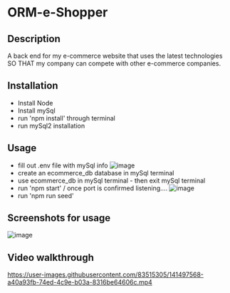 # ORM-e-Shopper
## Description
A back end for my e-commerce website that uses the latest technologies SO THAT my company can compete with other e-commerce companies.

## Installation
  - Install Node
  - Install mySql 
  - run 'npm install' through terminal
  - run mySql2 installation
 
 ## Usage 
  - fill out .env file with mySql info 
![image](https://user-images.githubusercontent.com/83515305/141494242-f3f97838-1120-4817-a76e-888872646c21.png)
  - create an ecommerce_db database in mySql terminal
  - use ecommerce_db in mySql terminal - then exit mySql terminal
  - run 'npm start' / once port is confirmed listening.... ![image](https://user-images.githubusercontent.com/83515305/141495504-9b72272a-01e0-46b9-ad0f-44cfc473ad18.png)
  - run 'npm run seed'
  
## Screenshots for usage
![image](https://user-images.githubusercontent.com/83515305/141495706-bd7d98ff-5522-4bed-b897-b78911b37d13.png)
## Video walkthrough

https://user-images.githubusercontent.com/83515305/141497568-a40a93fb-74ed-4c9e-b03a-8316be64606c.mp4

